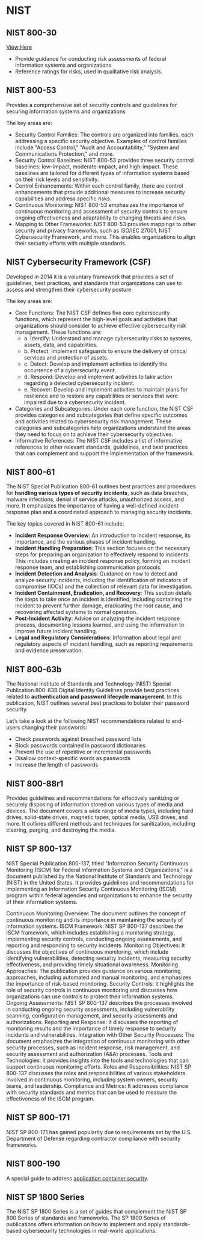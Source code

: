 # NIST

## NIST 800-30
[View Here](https://nvlpubs.nist.gov/nistpubs/Legacy/SP/nistspecialpublication800-30r1.pdf)

- Provide guidance for conducting risk assessments of federal information systems and organizations
- Reference ratings for risks, used in qualitative risk analysis. 



## NIST 800-53
Provides a comprehensive set of security controls and guidelines for securing information systems and organizations

The key areas are: 
- Security Control Families: The controls are organized into families, each addressing a specific security objective. Examples of control families include "Access Control," "Audit and Accountability," "System and Communications Protection," and more.
- Security Control Baselines: NIST 800-53 provides three security control baselines: low-impact, moderate-impact, and high-impact. These baselines are tailored for different types of information systems based on their risk levels and sensitivity.
- Control Enhancements: Within each control family, there are control enhancements that provide additional measures to increase security capabilities and address specific risks.
- Continuous Monitoring: NIST 800-53 emphasizes the importance of continuous monitoring and assessment of security controls to ensure ongoing effectiveness and adaptability to changing threats and risks.
- Mapping to Other Frameworks: NIST 800-53 provides mappings to other security and privacy frameworks, such as ISO/IEC 27001, NIST Cybersecurity Framework, and more. This enables organizations to align their security efforts with multiple standards.

## NIST Cybersecurity Framework (CSF)
Developed in 2014 it is a voluntary framework that provides a set of guidelines, best practices, and standards that organizations can use to assess and strengthen their cybersecurity posture

The key areas are: 
- Core Functions: The NIST CSF defines five core cybersecurity functions, which represent the high-level goals and activities that organizations should consider to achieve effective cybersecurity risk management. These functions are:
  - a. Identify: Understand and manage cybersecurity risks to systems, assets, data, and capabilities.
  - b. Protect: Implement safeguards to ensure the delivery of critical services and protection of assets.
  - c. Detect: Develop and implement activities to identify the occurrence of a cybersecurity event.
  - d. Respond: Develop and implement activities to take action regarding a detected cybersecurity incident.
  - e. Recover: Develop and implement activities to maintain plans for resilience and to restore any capabilities or services that were impaired due to a cybersecurity incident.
- Categories and Subcategories: Under each core function, the NIST CSF provides categories and subcategories that define specific outcomes and activities related to cybersecurity risk management. These categories and subcategories help organizations understand the areas they need to focus on to achieve their cybersecurity objectives.
- Informative References: The NIST CSF includes a list of informative references to other relevant standards, guidelines, and best practices that can complement and support the implementation of the framework.


## NIST 800-61
The NIST Special Publication 800-61 outlines best practices and procedures for **handling various types of security incidents**, such as data breaches, malware infections, denial of service attacks, unauthorized access, and more. It emphasizes the importance of having a well-defined incident response plan and a coordinated approach to managing security incidents.

The key topics covered in NIST 800-61 include:

- **Incident Response Overview**: An introduction to incident response, its importance, and the various phases of incident handling.
- **Incident Handling Preparation**: This section focuses on the necessary steps for preparing an organization to effectively respond to incidents. This includes creating an incident response policy, forming an incident response team, and establishing communication protocols.
- **Incident Detection and Analysis**: Guidance on how to detect and analyze security incidents, including the identification of indicators of compromise (IOCs) and the collection of relevant data for investigation.
- **Incident Containment, Eradication, and Recovery**: This section details the steps to take once an incident is identified, including containing the incident to prevent further damage, eradicating the root cause, and recovering affected systems to normal operation.
- **Post-Incident Activity**: Advice on analyzing the incident response process, documenting lessons learned, and using the information to improve future incident handling.
- **Legal and Regulatory Considerations**: Information about legal and regulatory aspects of incident handling, such as reporting requirements and evidence preservation.

## NIST 800-63b
The National Institute of Standards and Technology (NIST) Special Publication 800-63B Digital Identity Guidelines provide best practices related to **authentication and password lifecycle management**. In this publication, NIST outlines several best practices to bolster their password security. 

Let’s take a look at the following NIST recommendations related to end-users changing their passwords:
- Check passwords against breached password lists
- Block passwords contained in password dictionaries
- Prevent the use of repetitive or incremental passwords
- Disallow context-specific words as passwords
- Increase the length of passwords

## NIST 800-88r1
Provides guidelines and recommendations for effectively sanitizing or securely disposing of information stored on various types of media and devices.
The document covers a wide range of media types, including hard drives, solid-state drives, magnetic tapes, optical media, USB drives, and more. It outlines different methods and techniques for sanitization, including clearing, purging, and destroying the media.

## NIST SP 800-137
NIST Special Publication 800-137, titled "Information Security Continuous Monitoring (ISCM) for Federal Information Systems and Organizations," is a document published by the National Institute of Standards and Technology (NIST) in the United States. It provides guidelines and recommendations for implementing an Information Security Continuous Monitoring (ISCM) program within federal agencies and organizations to enhance the security of their information systems.

Continuous Monitoring Overview: The document outlines the concept of continuous monitoring and its importance in maintaining the security of information systems.
ISCM Framework: NIST SP 800-137 describes the ISCM framework, which includes establishing a monitoring strategy, implementing security controls, conducting ongoing assessments, and reporting and responding to security incidents.
Monitoring Objectives: It discusses the objectives of continuous monitoring, which include identifying vulnerabilities, detecting security incidents, measuring security effectiveness, and providing timely situational awareness.
Monitoring Approaches: The publication provides guidance on various monitoring approaches, including automated and manual monitoring, and emphasizes the importance of risk-based monitoring.
Security Controls: It highlights the role of security controls in continuous monitoring and discusses how organizations can use controls to protect their information systems.
Ongoing Assessments: NIST SP 800-137 describes the processes involved in conducting ongoing security assessments, including vulnerability scanning, configuration management, and security assessments and authorizations.
Reporting and Response: It discusses the reporting of monitoring results and the importance of timely response to security incidents and vulnerabilities.
Integration with Other Security Processes: The document emphasizes the integration of continuous monitoring with other security processes, such as incident response, risk management, and security assessment and authorization (A&A) processes.
Tools and Technologies: It provides insights into the tools and technologies that can support continuous monitoring efforts.
Roles and Responsibilities: NIST SP 800-137 discusses the roles and responsibilities of various stakeholders involved in continuous monitoring, including system owners, security teams, and leadership.
Compliance and Metrics: It addresses compliance with security standards and metrics that can be used to measure the effectiveness of the ISCM program.

## NIST SP 800-171
NIST SP 800-171 has gained popularity due to requirements set by the U.S. Department of Defense regarding contractor compliance with security frameworks. 


## NIST 800-190
A special guide to address [application container security](https://nvlpubs.nist.gov/nistpubs/SpecialPublications/NIST.SP.800-190.pdf).

## NIST SP 1800 Series
The NIST SP 1800 Series is a set of guides that complement the NIST SP 800 Series of standards and frameworks. The SP 1800 Series of publications offers information on how to implement and apply standards-based cybersecurity technologies in real-world applications.


